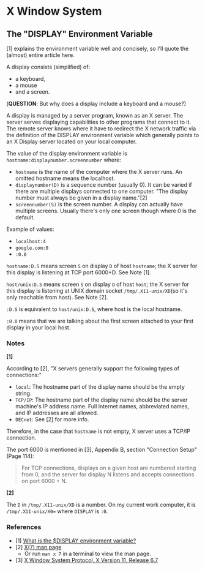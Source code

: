 # X Window System

## The "DISPLAY" Environment Variable

[1] explains the environment variable well and concisely, so I'll quote the (almost) entire article here.

A display consists (simplified) of:
- a keyboard,
- a mouse
- and a screen.

(**QUESTION**: But why does a display include a keyboard and a mouse?)

A display is managed by a server program, known as an X server. The server serves displaying capabilities to other programs that connect to it.
The remote server knows where it have to redirect the X network traffic via the definition of the DISPLAY environment variable which generally points to an X Display server located on your local computer.

The value of the display environment variable is `hostname:displaynumber.screennumber` where:
- `hostname` is the name of the computer where the X server runs. An omitted hostname means the localhost.
- `displaynumber(D)` is a sequence number (usually 0). It can be varied if there are multiple displays connected to one computer. "The display number must always be given in a display name."[2]
- `screennumber(S)` is the screen number. A display can actually have multiple screens. Usually there's only one screen though where 0 is the default.

Example of values:
- `localhost:4`
- `google.com:0`
- `:0.0`

`hostname:D.S` means screen `S` on display `D` of host `hostname`; the X server for this display is listening at TCP port 6000+D. See Note [1].

`host/unix:D.S` means screen `S` on display `D` of host `host`; the X server for this display is listening at UNIX domain socket `/tmp/.X11-unix/XD`(so it's only reachable from host). See Note [2].

`:D.S` is equivalent to `host/unix:D.S`, where host is the local hostname.

`:0.0` means that we are talking about the first screen attached to your first display in your local host.

### Notes

**[1]**

According to [2], "X servers generally support the following types of connections:"
- `local`: The hostname part of the display name should be the empty string.
- `TCP/IP`: The hostname part of the display name should be the server machine's IP address name. Full Internet names, abbreviated names, and IP addresses are all allowed.
- `DECnet`: See [2] for more info.

Therefore, in the case that `hostname` is not empty, X server uses a TCP/IP connection.

The port 6000 is mentioned in [3], Appendix B, section "Connection Setup" (Page 114):

> For TCP connections, displays on a given host are numbered starting from 0, and the server for display N listens and accepts connections on port 6000 + N.

**[2]**

The `D` in `/tmp/.X11-unix/XD` is a number. On my current work computer, it is `/tmp/.X11-unix/X0=` where `DISPLAY` is `:0`.

### References

- [1] [What is the $DISPLAY environment variable?](https://askubuntu.com/a/432257/514711)
- [2] [X(7) man page](https://linux.die.net/man/7/x)
  - Or run `man x 7` in a terminal to view the man page.
- [3] [X Window System Protocol, X Version 11, Release 6.7](https://www.x.org/docs/XProtocol/proto.pdf)
